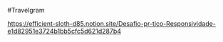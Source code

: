#Travelgram

https://efficient-sloth-d85.notion.site/Desafio-pr-tico-Responsividade-e1d82951e3724b1bb5cfc5d621d287b4
